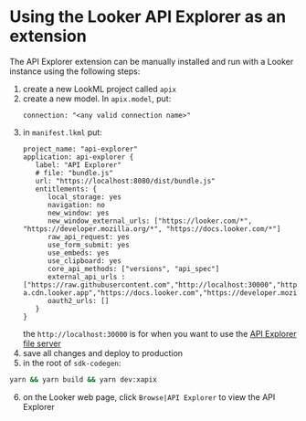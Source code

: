 # Using the Looker API Explorer as an extension

The API Explorer extension can be manually installed and run with a Looker instance using the following steps:

1. create a new LookML project called `apix`
2. create a new model. In `apix.model`, put:
   ```lookml
   connection: "<any valid connection name>"
   ```
3. in `manifest.lkml` put:
   ```lookml
   project_name: "api-explorer"
   application: api-explorer {
      label: "API Explorer"
      # file: "bundle.js"
      url: "https://localhost:8080/dist/bundle.js"
      entitlements: {
         local_storage: yes
         navigation: no
         new_window: yes
         new_window_external_urls: ["https://looker.com/*", "https://developer.mozilla.org/*", "https://docs.looker.com/*"]
         raw_api_request: yes
         use_form_submit: yes
         use_embeds: yes
         use_clipboard: yes
         core_api_methods: ["versions", "api_spec"]
         external_api_urls : ["https://raw.githubusercontent.com","http://localhost:30000","https://localhost:8080","https://static-a.cdn.looker.app","https://docs.looker.com","https://developer.mozilla.org/"]
         oauth2_urls: []
      }
   }
   ```
   the `http://localhost:30000` is for when you want to use the [API Explorer file server](/apix-files/README.md)
4. save all changes and deploy to production
5. in the root of `sdk-codegen`:
```sh
yarn && yarn build && yarn dev:xapix
```
6. on the Looker web page, click `Browse|API Explorer` to view the API Explorer
